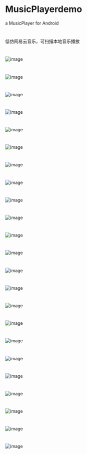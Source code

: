 # MusicPlayerdemo
a MusicPlayer for Android
#
低仿网易云音乐，可扫描本地音乐播放
#
![image](https://github.com/PangHaHa12138/MusicPlayerdemo/blob/master/Screenshot/p1.png)
#
![image](https://github.com/PangHaHa12138/MusicPlayerdemo/blob/master/Screenshot/p2.png)
#
![image](https://github.com/PangHaHa12138/MusicPlayerdemo/blob/master/Screenshot/p3.png)
#
![image](https://github.com/PangHaHa12138/MusicPlayerdemo/blob/master/Screenshot/p4.png)
#
![image](https://github.com/PangHaHa12138/MusicPlayerdemo/blob/master/Screenshot/p5.png)
#
![image](https://github.com/PangHaHa12138/MusicPlayerdemo/blob/master/Screenshot/p6.png)
#
![image](https://github.com/PangHaHa12138/MusicPlayerdemo/blob/master/Screenshot/1.gif)
#
![image](https://github.com/PangHaHa12138/MusicPlayerdemo/blob/master/Screenshot/2.gif)
#
![image](https://github.com/PangHaHa12138/MusicPlayerdemo/blob/master/Screenshot/3.gif)
#
![image](https://github.com/PangHaHa12138/MusicPlayerdemo/blob/master/Screenshot/4.gif)
#
![image](https://github.com/PangHaHa12138/MusicPlayerdemo/blob/master/Screenshot/5.gif)
#
![image](https://github.com/PangHaHa12138/MusicPlayerdemo/blob/master/Screenshot/6.gif)
#
![image](https://github.com/PangHaHa12138/MusicPlayerdemo/blob/master/Screenshot/7.gif)
#
![image](https://github.com/PangHaHa12138/MusicPlayerdemo/blob/master/Screenshot/8.gif)
#
![image](https://github.com/PangHaHa12138/MusicPlayerdemo/blob/master/Screenshot/9.gif)
#
![image](https://github.com/PangHaHa12138/MusicPlayerdemo/blob/master/Screenshot/10.gif)
#
![image](https://github.com/PangHaHa12138/MusicPlayerdemo/blob/master/Screenshot/11.gif)
#
![image](https://github.com/PangHaHa12138/MusicPlayerdemo/blob/master/Screenshot/12.gif)
#
![image](https://github.com/PangHaHa12138/MusicPlayerdemo/blob/master/Screenshot/tantan.gif)
#
![image](https://github.com/PangHaHa12138/MusicPlayerdemo/blob/master/Screenshot/luo.gif)
#
![image](https://github.com/PangHaHa12138/MusicPlayerdemo/blob/master/Screenshot/ofo.gif)
#
![image](https://github.com/PangHaHa12138/MusicPlayerdemo/blob/master/Screenshot/mobai.gif)
#
![image](https://github.com/PangHaHa12138/MusicPlayerdemo/blob/master/Screenshot/yu.gif)
